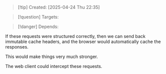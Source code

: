 
>[!tip] Created: [2025-04-24 Thu 22:35]

>[!question] Targets: 

>[!danger] Depends: 

If these requests were structured correctly, then we can send back immutable cache headers, and the browser would automatically cache the responses.

This would make things very much stronger. 

The web client could intercept these requests.